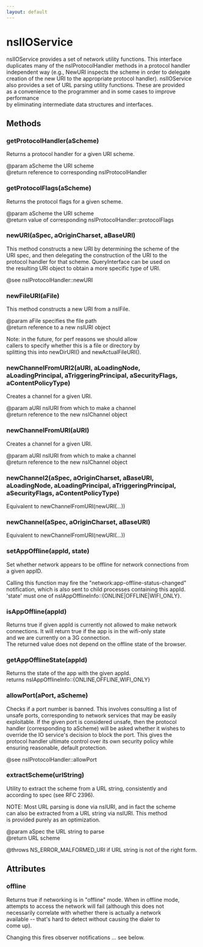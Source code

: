 ```yaml
---
layout: default
---
```


# nsIIOService #
  
nsIIOService provides a set of network utility functions.  This interface  
duplicates many of the nsIProtocolHandler methods in a protocol handler  
independent way (e.g., NewURI inspects the scheme in order to delegate  
creation of the new URI to the appropriate protocol handler).  nsIIOService  
also provides a set of URL parsing utility functions.  These are provided  
as a convenience to the programmer and in some cases to improve performance  
by eliminating intermediate data structures and interfaces.  
  

## Methods ##

### getProtocolHandler(aScheme) ###
  
Returns a protocol handler for a given URI scheme.  
  
@param aScheme the URI scheme  
@return reference to corresponding nsIProtocolHandler  
  

### getProtocolFlags(aScheme) ###
  
Returns the protocol flags for a given scheme.  
  
@param aScheme the URI scheme  
@return value of corresponding nsIProtocolHandler::protocolFlags  
  

### newURI(aSpec, aOriginCharset, aBaseURI) ###
  
This method constructs a new URI by determining the scheme of the  
URI spec, and then delegating the construction of the URI to the  
protocol handler for that scheme. QueryInterface can be used on  
the resulting URI object to obtain a more specific type of URI.  
  
@see nsIProtocolHandler::newURI  
  

### newFileURI(aFile) ###
  
This method constructs a new URI from a nsIFile.  
  
@param aFile specifies the file path  
@return reference to a new nsIURI object  
  
Note: in the future, for perf reasons we should allow   
callers to specify whether this is a file or directory by  
splitting this  into newDirURI() and newActualFileURI().  
  

### newChannelFromURI2(aURI, aLoadingNode, aLoadingPrincipal, aTriggeringPrincipal, aSecurityFlags, aContentPolicyType) ###
  
Creates a channel for a given URI.  
  
@param aURI nsIURI from which to make a channel  
@return reference to the new nsIChannel object  
  

### newChannelFromURI(aURI) ###
  
Creates a channel for a given URI.  
  
@param aURI nsIURI from which to make a channel  
@return reference to the new nsIChannel object  
  

### newChannel2(aSpec, aOriginCharset, aBaseURI, aLoadingNode, aLoadingPrincipal, aTriggeringPrincipal, aSecurityFlags, aContentPolicyType) ###
  
Equivalent to newChannelFromURI(newURI(...))  
  

### newChannel(aSpec, aOriginCharset, aBaseURI) ###
  
Equivalent to newChannelFromURI(newURI(...))  
  

### setAppOffline(appId, state) ###
  
Set whether network appears to be offline for network connections from  
a given appID.  
  
Calling this function may fire the "network:app-offline-status-changed"  
notification, which is also sent to child processes containing this appId.  
'state' must one of nsIAppOfflineInfo::{ONLINE|OFFLINE|WIFI_ONLY}.  
  

### isAppOffline(appId) ###
  
Returns true if given appId is currently not allowed to make network  
connections. It will return true if the app is in the wifi-only state  
and we are currently on a 3G connection.  
The returned value does not depend on the offline state of the browser.  
  

### getAppOfflineState(appId) ###
  
Returns the state of the app with the given appId.  
returns nsIAppOfflineInfo::{ONLINE,OFFLINE,WIFI_ONLY}  
  

### allowPort(aPort, aScheme) ###
  
Checks if a port number is banned. This involves consulting a list of  
unsafe ports, corresponding to network services that may be easily  
exploitable. If the given port is considered unsafe, then the protocol  
handler (corresponding to aScheme) will be asked whether it wishes to  
override the IO service's decision to block the port. This gives the  
protocol handler ultimate control over its own security policy while  
ensuring reasonable, default protection.  
  
@see nsIProtocolHandler::allowPort  
  

### extractScheme(urlString) ###
  
Utility to extract the scheme from a URL string, consistently and  
according to spec (see RFC 2396).  
  
NOTE: Most URL parsing is done via nsIURI, and in fact the scheme  
can also be extracted from a URL string via nsIURI.  This method  
is provided purely as an optimization.  
  
@param aSpec the URL string to parse  
@return URL scheme  
  
@throws NS_ERROR_MALFORMED_URI if URL string is not of the right form.  
  

## Attributes ##

### offline ###
  
Returns true if networking is in "offline" mode. When in offline mode,   
attempts to access the network will fail (although this does not   
necessarily correlate with whether there is actually a network   
available -- that's hard to detect without causing the dialer to   
come up).  
  
Changing this fires observer notifications ... see below.  
  
